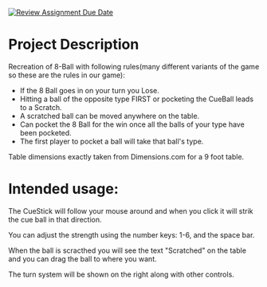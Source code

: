 [![Review Assignment Due Date](https://classroom.github.com/assets/deadline-readme-button-22041afd0340ce965d47ae6ef1cefeee28c7c493a6346c4f15d667ab976d596c.svg)](https://classroom.github.com/a/YxXKqIeT)
# Project Description

Recreation of 8-Ball with following rules(many different variants of the game so these are the rules in our game):

- If the 8 Ball goes in on your turn you Lose.
- Hitting a ball of the opposite type FIRST or pocketing the CueBall leads to a Scratch.
- A scratched ball can be moved anywhere on the table.
- Can pocket the 8 Ball for the win once all the balls of your type have been pocketed.
- The first player to pocket a ball will take that ball's type.

Table dimensions exactly taken from Dimensions.com for a 9 foot table.

# Intended usage:

The CueStick will follow your mouse around and when you click it will strik the cue ball in that direction.

You can adjust the strength using the number keys: 1-6, and the space bar.

When the ball is scracthed you will see the text "Scratched" on the table and you can drag the ball to where you want.

The turn system will be shown on the right along with other controls.
